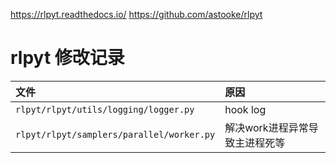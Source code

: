 https://rlpyt.readthedocs.io/
https://github.com/astooke/rlpyt     

# rlpyt 修改记录

| 文件 | 原因 |
|:----|:----|
|`rlpyt/rlpyt/utils/logging/logger.py` | hook log |
|`rlpyt/rlpyt/samplers/parallel/worker.py` | 解决work进程异常导致主进程死等 |
